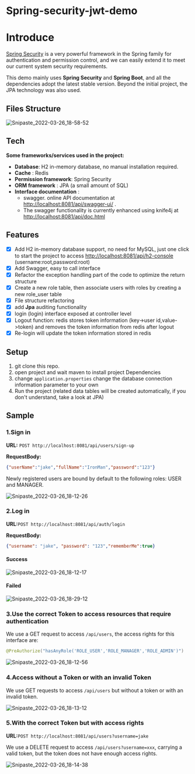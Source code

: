# Spring-security-jwt-demo



# Introduce

[Spring Security](https://spring.io/projects/spring-security) is a very powerful framework in the Spring family for authentication and permission control, and we can easily extend it to meet our current system security requirements.

This demo mainly uses **Spring Security** and **Spring Boot**, and all the dependencies adopt the latest stable version. Beyond the initial project, the JPA technology was also used.  



## Files Structure

![Snipaste_2022-03-26_18-58-52](README.assets/Snipaste_2022-03-26_18-58-52.png)



## Tech

**Some frameworks/services used in the project:**

- **Database**: H2 in-memory database, no manual installation required.
- **Cache** : Redis
- **Permission framework**: Spring Security
- **ORM framework** : JPA (a small amount of SQL)
- **Interface documentation** : 
  - swagger. online API documentation at [http://localhost:8081/api/swagger-ui/](http://localhost:8081/api/swagger-ui/) . 
  - The swagger functionality is currently enhanced using knife4j at [http://localhost:8081/api/doc.html](http://localhost:8081/api/doc.html) 




## Features

- [x] Add H2 in-memory database support, no need for MySQL, just one click to start the project to access [http://localhost:8081/api/h2-console](http://localhost:8081/api/h2-console) (username:root,password:root)
- [x] Add Swagger, easy to call interface
- [x] Refactor the exception handling part of the code to optimize the return structure
- [x] Create a new role table, then associate users with roles by creating a new role_user table
- [x] File structure refactoring
- [x] add **Jpa** auditing functionality
- [x] login (login) interface exposed at controller level
- [x] Logout function: redis stores token information (key->user id,value->token) and removes the token information from redis after logout
- [x] Re-login will update the token information stored in redis

## 

## Setup

1. git clone this repo.
2. open project and wait maven to install project Dependencies
3. change `application.properties` change the database connection information parameter to your own
4. Run the project (related data tables will be created automatically, if you don't understand, take a look at JPA)



## Sample



### 1.Sign in 

**URL:** `POST http://localhost:8081/api/users/sign-up`

**RequestBody:**

```json
{"userName":"jake","fullName":"IronMan","password":"123"}
```

Newly registered users are bound by default to the following roles: USER and MANAGER.

![Snipaste_2022-03-26_18-12-26](README.assets/Snipaste_2022-03-26_18-12-26.png)



### 2.Log in 

**URL:**`POST http://localhost:8081/api/auth/login`

**RequestBody:**

```json
{"username": "jake", "password": "123","rememberMe":true}
```

#### Success

![Snipaste_2022-03-26_18-12-17](README.assets/Snipaste_2022-03-26_18-12-17.png)



#### Failed

![Snipaste_2022-03-26_18-29-12](README.assets/Snipaste_2022-03-26_18-29-12.png)



### 3.Use the correct Token to access resources that require authentication

We use a GET request to access `/api/users`, the access rights for this interface are:

```java
@PreAuthorize("hasAnyRole('ROLE_USER','ROLE_MANAGER','ROLE_ADMIN')")
```

![Snipaste_2022-03-26_18-12-56](README.assets/Snipaste_2022-03-26_18-12-56.png)



### 4.Access without a Token or with an invalid Token

We use GET requests to access `/api/users` but without a token or with an invalid token.

![Snipaste_2022-03-26_18-13-12](README.assets/Snipaste_2022-03-26_18-13-12.png)

### 5.With the correct Token but with access rights

**URL:**`POST http://localhost:8081/api/users?username=jake`

We use a DELETE request to access `/api/users?username=xxx`, carrying a valid token, but the token does not have enough access rights.

![Snipaste_2022-03-26_18-14-38](README.assets/Snipaste_2022-03-26_18-14-38.png)







